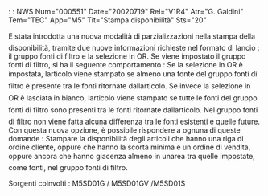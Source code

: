  :  : NWS Num="000551" Date="20020719" Rel="V1R4" Atr="G. Galdini" Tem="TEC" App="M5" Tit="Stampa disponibilità" Sts="20"

E stata introdotta una nuova modalità di parzializzazioni nella stampa della disponibilità, tramite due nuove informazioni richieste nel formato di lancio :  il gruppo fonti di filtro e la selezione in OR.
Se viene impostato il gruppo fonti di filtro, si ha il seguente comportamento : 
Se la selezione in OR è impostata, larticolo viene stampato se almeno una fonte del gruppo fonti di filtro è presente tra le fonti ritornate dallarticolo.
Se invece la selezione in OR è lasciata in bianco, larticolo viene stampato se tutte le fonti del
gruppo fonti di filtro sono presenti tra le fonti ritornate dallarticolo.
Nel gruppo fonti di filtro non viene fatta alcuna differenza tra le fonti esistenti e quelle future.
Con questa nuova opzione, è possibile rispondere a ognuna di queste domande : 
Stampare la disponibilità degli articoli che hanno una riga di ordine cliente, oppure che hanno la
scorta minima e un ordine di vendita, oppure ancora che hanno giacenza almeno in unarea tra quelle
impostate, come fonti, nel gruppo fonti di filtro.


Sorgenti coinvolti :  M5SD01G / M5SD01GV /M5SD01S


